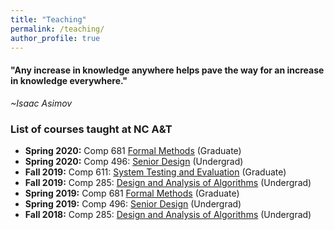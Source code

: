 ```yaml
---
title: "Teaching"
permalink: /teaching/
author_profile: true
---
```

<link href="https://fonts.googleapis.com/css?family=Comfortaa:300,400,700|Righteous" rel="stylesheet">

<h4>"Any increase in knowledge anywhere helps pave the way for an increase in knowledge everywhere."</h4>
 
 *~Isaac Asimov*

### <i class="fa fa-fw fa-apple-alt" aria-hidden="true"></i> List of courses taught at NC A&T

* **Spring 2020:** Comp 681 [Formal Methods](https://comp681-spring20.github.io/) (Graduate)
* **Spring 2020:** Comp 496: [Senior Design](https://comp496-spring20.github.io/) (Undergrad)
* **Fall 2019:** Comp 611: [System Testing and Evaluation](https://comp611-fall19.github.io/) (Graduate)
* **Fall 2019:** Comp 285: [Design and Analysis of Algorithms](https://comp285-fall19.github.io/) (Undergrad)
* **Spring 2019:** Comp 681 [Formal Methods](https://comp681-spring19.github.io/) (Graduate)
* **Spring 2019:** Comp 496: [Senior Design](https://comp496-spring19.github.io/) (Undergrad)
* **Fall 2018:** Comp 285: [Design and Analysis of Algorithms](https://comp285-fall18.github.io/) (Undergrad)
